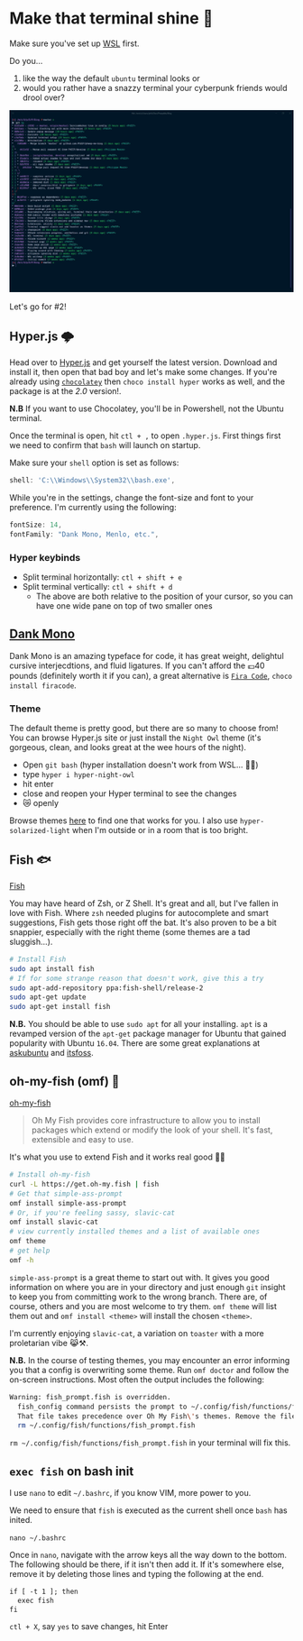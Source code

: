 # Make that terminal shine 🌟

Make sure you've set up [WSL](/WSL) first.

Do you...

1.  like the way the default `ubuntu` terminal looks or
2.  would you rather have a snazzy terminal your cyberpunk friends would drool over?

![Vaporwave Terminal 🌆](./git_lg_terminal.jpg)

Let's go for #2!

## Hyper.js 🌩

Head over to [Hyper.js](https://hyper.is/#installation) and get yourself the latest version. Download and install it, then open that bad boy and let's make some changes. If you're already using [`chocolatey`](https://chocolatey.org/install) then `choco install hyper` works as well, and the package is at the _2.0_ version!.

**N.B** If you want to use Chocolatey, you'll be in Powershell, not the Ubuntu terminal.

Once the terminal is open, hit `ctl + ,` to open `.hyper.js`. First things first we need to confirm that `bash` will launch on startup.

Make sure your `shell` option is set as follows:

```js
shell: 'C:\\Windows\\System32\\bash.exe',
```

While you're in the settings, change the font-size and font to your preference. I'm currently using the following:

```js
fontSize: 14,
fontFamily: "Dank Mono, Menlo, etc.",
```

### Hyper keybinds

- Split terminal horizontally: `ctl + shift + e`
- Split terminal vertically: `ctl + shift + d`
  - The above are both relative to the position of your cursor, so you can have one wide pane on top of two smaller ones

## [Dank Mono](https://dank.sh)

Dank Mono is an amazing typeface for code, it has great weight, delightul cursive interjecdtions, and fluid ligatures. If you can't afford the 💷40 pounds (definitely worth it if you can), a great alternative is [`Fira Code`](https://github.com/tonsky/FiraCode), `choco install firacode`.

### Theme

The default theme is pretty good, but there are so many to choose from! You can browse Hyper.js site or just install the `Night Owl` theme (it's gorgeous, clean, and looks great at the wee hours of the night).

- Open `git bash` (hyper installation doesn't work from WSL... 🤷‍♂)
- type `hyper i hyper-night-owl`
- hit enter
- close and reopen your Hyper terminal to see the changes
- 😿 openly

Browse themes [here](https://hyper.is/themes) to find one that works for you. I also use `hyper-solarized-light` when I'm outside or in a room that is too bright.

## Fish 🐟

[Fish](https://github.com/fish-shell/fish-shell)

You may have heard of Zsh, or Z Shell. It's great and all, but I've fallen in love with Fish. Where `zsh` needed plugins for autocomplete and smart suggestions, Fish gets those right off the bat. It's also proven to be a bit snappier, especially with the right theme (some themes are a tad sluggish...).

```bash
# Install Fish
sudo apt install fish
# If for some strange reason that doesn't work, give this a try
sudo apt-add-repository ppa:fish-shell/release-2
sudo apt-get update
sudo apt-get install fish
```

**N.B.** You should be able to use `sudo apt` for all your installing. `apt` is a revamped version of the `apt-get` package manager for Ubuntu that gained popularity with Ubuntu `16.04`. There are some great explanations at [askubuntu](https://askubuntu.com/questions/445384/what-is-the-difference-between-apt-and-apt-get) and [itsfoss](https://itsfoss.com/apt-vs-apt-get-difference/).

## oh-my-fish (omf) 🍥

[oh-my-fish](https://github.com/oh-my-fish/oh-my-fish)

> Oh My Fish provides core infrastructure to allow you to install packages which extend or modify the look of your shell. It's fast, extensible and easy to use.

It's what you use to extend Fish and it works real good 🤷‍♂

```bash
# Install oh-my-fish
curl -L https://get.oh-my.fish | fish
# Get that simple-ass-prompt
omf install simple-ass-prompt
# Or, if you're feeling sassy, slavic-cat
omf install slavic-cat
# view currently installed themes and a list of available ones
omf theme
# get help
omf -h
```

`simple-ass-prompt` is a great theme to start out with. It gives you good information on where you are in your directory and just enough `git` insight to keep you from committing work to the wrong branch. There are, of course, others and you are most welcome to try them. `omf theme` will list them out and `omf install <theme>` will install the chosen `<theme>`.

I'm currently enjoying `slavic-cat`, a variation on `toaster` with a more proletarian vibe 😹⚒.

**N.B.** In the course of testing themes, you may encounter an error informing you that a config is overwriting some theme. Run `omf doctor` and follow the on-screen instructions. Most often the output includes the following:

```bash
Warning: fish_prompt.fish is overridden.
  fish_config command persists the prompt to ~/.config/fish/functions/fish_prompt.fish
  That file takes precedence over Oh My Fish\'s themes. Remove the file to fix it:
  rm ~/.config/fish/functions/fish_prompt.fish
```

`rm ~/.config/fish/functions/fish_prompt.fish` in your terminal will fix this.

## `exec fish` on bash init

I use `nano` to edit `~/.bashrc`, if you know VIM, more power to you.

We need to ensure that `fish` is executed as the current shell once `bash` has inited.

`nano ~/.bashrc`

Once in `nano`, navigate with the arrow keys all the way down to the bottom. The following should be there, if it isn't then add it. If it's somewhere else, remove it by deleting those lines and typing the following at the end.

```config
if [ -t 1 ]; then
  exec fish
fi
```

`ctl + X`, say `yes` to save changes, hit Enter
